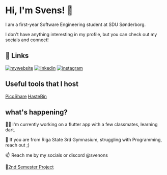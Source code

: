 # Hi, I'm Svens! 👋

I am a first-year  Software Engineering student at SDU Sønderborg.

I don't have anything interesting in my profile, but you can check out my socials and connect!
## 🔗 Links
[![mywebsite](https://img.shields.io/badge/website-000?style=for-the-badge&logo=ko-fi&logoColor=white)](https://svenons.xyz/)
[![linkedin](https://img.shields.io/badge/linkedin-0A66C2?style=for-the-badge&logo=linkedin&logoColor=white)](https://www.linkedin.com/in/svens-gotvon%C4%AB-2475b1200/)
[![instagram](https://img.shields.io/badge/instagram-1DA1F2?style=for-the-badge&logo=instagram&logoColor=white)](https://www.instagram.com/svenons/)


## Useful tools that I host

[PicoShare](https://files.svenons.xyz/g/7jxKFZEEDh5kr3w6)
[HasteBin](https://paste.svenons.xyz/)

## what's happening?
👩‍💻 I'm currently working on a flutter app with a few classmates, learning dart.

🧠 If you are from Riga State 3rd Gymnasium, struggling with Programming, reach out ;)

📫 Reach me by my socials or discord @svenons

👋[2nd Semester Project](https://github.com/2nd-Semester-Project/heat-production-optimization)
